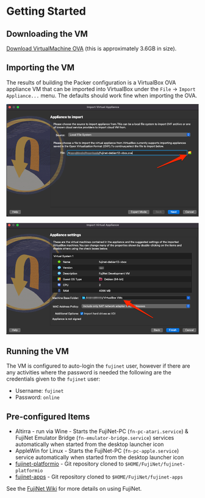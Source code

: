 # Getting Started

## Downloading the VM

[Download VirtualMachine OVA](https://mega.nz/folder/4L03hKRL#L1GOblpv8xbHROaKIPb1xg) (this is approximately 3.6GB in size).

## Importing the VM

The results of building the Packer configuration is a VirtualBox OVA appliance VM that can be imported into VirtualBox under the `File` -> `Import Appliance...` menu.  The defaults should work fine when importing the OVA.

![Import OVA into VirtualBox](./media/vbox-ova-import-1.png)

![Import OVA Details](./media/vbox-ova-import-2.png)

## Running the VM

The VM is configured to auto-login the `fujinet` user, however if there are any activities where the password is needed the following are the credentials given to the `fujinet` user:

- Username: `fujinet`
- Password: `online`

## Pre-configured Items

- Altirra - run via Wine - Starts the FujiNet-PC (`fn-pc-atari.service`) & FujiNet Emulator Bridge (`fn-emulator-bridge.service`) services automatically when started from the desktop launcher icon
- AppleWin for Linux - Starts the FujiNet-PC (`fn-pc-apple.service`) service automatically when started from the desktop launcher icon
- [fujinet-platformio](https://github.com/FujiNetWIFI/fujinet-platformio) - Git repository cloned to `$HOME/FujiNet/fujinet-platformio`
- [fujinet-apps](https://github.com/FujiNetWIFI/fujinet-apps) - Git repository cloned to `$HOME/FujiNet/fujinet-apps`

See the [FujiNet Wiki](https://github.com/FujiNetWIFI/fujinet-platformio/wiki) for more details on using FujiNet.
